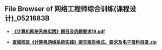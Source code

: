 ## File Browser of 网络工程师综合训练(课程设计)_0521683B

- [**《计算机网络系统实践》题目及选题要求19.pdf**](http://172.18.220.5/_public/hfut_courses/网络工程师综合训练(课程设计)_0521683B/《计算机网络系统实践》题目及选题要求19.pdf)

- [**宣城校区《计算机网络系统实践》提交报告格式、要求及电子资料目录.zip**](http://172.18.220.5/_public/hfut_courses/网络工程师综合训练(课程设计)_0521683B/宣城校区《计算机网络系统实践》提交报告格式、要求及电子资料目录.zip)

